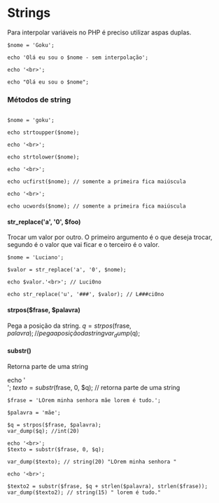 # Strings

Para interpolar variáveis no PHP é preciso utilizar aspas duplas.

```
$nome = 'Goku';

echo 'Olá eu sou o $nome - sem interpolação';

echo '<br>';

echo "Olá eu sou o $nome";

```

### Métodos de string

```

$nome = 'goku';

echo strtoupper($nome);

echo '<br>';

echo strtolower($nome);

echo '<br>';

echo ucfirst($nome); // somente a primeira fica maiúscula

echo '<br>';

echo ucwords($nome); // somente a primeira fica maiúscula

```

#### str_replace('a', '0', $foo)
Trocar um valor por outro. O primeiro argumento é o que deseja trocar, segundo é
o valor que vai ficar e o terceiro é o valor.

```
$nome = 'Luciano';

$valor = str_replace('a', '0', $nome);

echo $valor.'<br>'; // Luci0no

echo str_replace('u', '###', $valor); // L###ci0no

```

#### strpos($frase, $palavra)
Pega a posição da string.
$q = strpos($frase, $palavra); // pega a posição da string
var_dump($q);

#### substr()
Retorna parte de uma string

echo '<br>';
$texto = substr($frase, 0, $q); // retorna parte de uma string

```
$frase = 'LOrem minha senhora mãe lorem é tudo.';

$palavra = 'mãe';

$q = strpos($frase, $palavra);
var_dump($q); //int(20) 

echo '<br>';
$texto = substr($frase, 0, $q);

var_dump($texto); // string(20) "LOrem minha senhora " 

echo '<br>';

$texto2 = substr($frase, $q + strlen($palavra), strlen($frase));
var_dump($texto2); // string(15) " lorem é tudo."
```